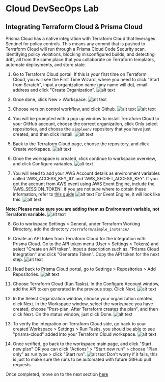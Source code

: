 # Cloud DevSecOps Lab
## Integrating Terraform Cloud & Prisma Cloud 
Prisma Cloud has a native integration with Terraform Cloud that leverages Sentinel for policy controls. This means any commit that is pushed to Terraform Cloud will run through a Prisma Cloud Code Security scan, identifying policy violations, blocking misconfigured builds, and detecting drift, all from the same place that you collaborate on Terraform templates, automate deployments, and store state.

1. Go to Terraform Cloud portal. If this is your first time on Terraform Cloud, you will see the First Time Wizard, where you need to click "Start from Scratch", input a organization name (any name will do), email address and click "Create Organization".
![alt text](/resources/tc-create-org.png?raw=true)

2. Once done, click New > Workspace.
![alt text](/resources/terraform-cloud-workspace.png?raw=true)
3. Choose version control workflow, and click Github.
![alt text](/resources/tc-vc-workflow.png?raw=true)
![alt text](/resources/tc-vc-github.png?raw=true)
4. You will be prompted with a pop up window to install Terraform Cloud to your GitHub account, choose the correct organization, click Only select repositories, and choose the ```simpleenv``` repository that you have just created, and then click Install.
![alt text](/resources/github-install-tc.png?raw=true)
5. Back to the Terraform Cloud page, choose the repository, and click Create workspace.
![alt text](/resources/tc-create-workspace.png?raw=true)
6. Once the workspace is created, click continue to workspace overview, and click Configure variables.
![alt text](/resources/tc-configure-variables.png?raw=true)
7. You will need to add your AWS Account details as environment variables called 'AWS_ACCESS_KEY_ID' and 'AWS_SECRET_ACCESS_KEY'. If you got the account from AWS event using AWS Event Engine, include the 'AWS_SESSION_TOKEN'. If you are not sure where to obtain these information, refer to [this guide](https://docs.aws.amazon.com/powershell/latest/userguide/pstools-appendix-sign-up.html)
![alt text](/resources/terraform_cloud_env_variables.png?raw=true)
For Event Engine, it will look like this:
![alt text](/resources/terraform_cloud_env_variables_ee.png?raw=true)

**Note: Please make sure you are adding them as Environment variable, not Terraform variable.**
![alt text](/resources/tc-workspace-env-var.png?raw=true)

8. Go to workspace Settings > General, under Terraform Working Directory, add the directory ```/terraform/simple_instance/```

9. Create an API token from Terraform Cloud for the integration with Prisma Cloud. Go to the API token menu (User > Settings > Tokens) and select "Create an API token". Input a description such as, "Prisma Cloud Integration" and click "Generate Token". Copy the API token for the next step.
![alt text](/resources/tc-generate-token.png?raw=true)

10. Head back to Prisma Cloud portal, go to Settings > Repositories > Add Repositories.
![alt text](/resources/pc-add-repo-tc.png?raw=true)

11. Choose Terraform Cloud (Run Tasks). In the Configure Account window, add the API token generated in the previous step. Click Next.
![alt text](/resources/pc-add-tc-token.png?raw=true)

12. In the Select Organization window, choose your organization created, click Next. In the Workspace window, select the workspace you have created, choose "Post-plan, After Terraform creates the plan", and then click Next. On the status window, just click Done.
![alt text](/resources/pc-add-tc-workspace-2.png?raw=true)

13. To verify the integration on Terraform Cloud side, go back to your created Workspace > Settings > Run Tasks, you should be able to see "prisma-cloud" added into your Terraform Cloud workspace.
![alt text](/resources/tc-verify-pc-integration-2.png?raw=true)

14. Once verified, go back to the workspace main page, and click "Start new plan" OR you can click "Actions" > "Start new run" > choose "Plan only" as run type > click "Start run". 
![alt text](/resources/tc-plan-only.png?raw=true)
Don't worry if it fails, this is just to make sure the runs to be automated with future GitHub pull requests.

Once completed, move on to the next section [here](/08-AddingRepoToPrismaCloud.md)